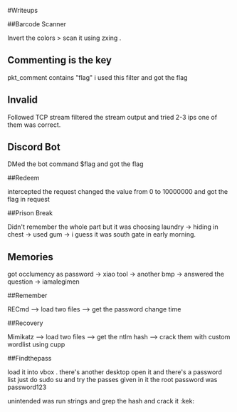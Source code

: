 #Writeups

##Barcode Scanner

Invert the colors > scan it using zxing .

## Commenting is the key

pkt_comment contains "flag" i used this filter and got the flag

## Invalid

Followed TCP stream filtered the stream output and tried 2-3 ips one of them was correct.

## Discord Bot

DMed the bot command $flag and got the flag

##Redeem

intercepted the request changed the value from 0 to 10000000 and got the flag in request

##Prison Break

Didn't remember the whole part but it was choosing laundry -> hiding in chest -> used gum -> i guess it was south gate in early morning.

## Memories

got occlumency as password -> xiao tool -> another bmp -> answered the question -> iamalegimen

##Remember

RECmd --> load two files --> get the password change time

##Recovery

Mimikatz --> load two files --> get the ntlm hash --> crack them with custom wordlist using cupp

##Findthepass

load it into vbox . there's another desktop open it and there's a password list just do sudo su and try the passes given in it the root password was password123

unintended was run strings and grep the hash and crack it :kek:
